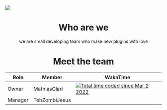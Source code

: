 <img src="https://cdn.discordapp.com/attachments/1058925155021226055/1101150816712282232/NoximityLogoText.png">

<div align="center">
<h1>Who are we</h1>
<p>we are small developing team who make new plugins with love</p>
</div>
<div align="center">
<h1> Meet the team </h1>

| Role | Member | WakaTime |
|-----| ----- | --- |
| Owner | MathiasClari | <a href="https://wakatime.com/@190d7e17-9dae-4f59-a20c-4d8593b186db"><img src="https://wakatime.com/badge/user/190d7e17-9dae-4f59-a20c-4d8593b186db.svg" alt="Total time coded since Mar 2 2022" /></a> |
| Manager | TehZombiJesus | |

</div>
